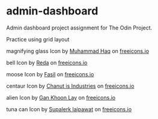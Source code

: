 # admin-dashboard

Admin dashboard project assignment for The Odin Project.

Practice using grid layout

magnifying glass Icon by <a href="https://freeicons.io/profile/823">Muhammad Haq</a> on <a href="https://freeicons.io">freeicons.io</a>

bell Icon by <a href="https://freeicons.io/profile/6156">Reda</a> on <a href="https://freeicons.io">freeicons.io</a>

moose Icon by <a href="https://freeicons.io/profile/722">Fasil</a> on <a href="https://freeicons.io">freeicons.io</a>


centaur Icon by <a href="https://freeicons.io/profile/135331">Chanut is Industries</a> on <a href="https://freeicons.io">freeicons.io</a>

alien Icon by <a href="https://freeicons.io/profile/8844">Gan Khoon Lay</a> on <a href="https://freeicons.io">freeicons.io</a>

tuna can Icon by <a href="https://freeicons.io/profile/101226">Supalerk laipawat</a> on <a href="https://freeicons.io">freeicons.io</a>
